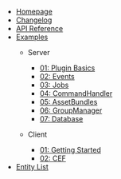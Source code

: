 - [Homepage](/)
- [Changelog](/BreakingChanges)
- [API Reference](https://brokeprotocol.com/api/)
- [Examples](/Examples)
  - Server
    - [01: Plugin Basics](/Examples/Server/Plugin-Basics)
    - [02: Events](/Examples/Server/Events)
    - [03: Jobs](/Examples/Server/Jobs)
    - [04: CommandHandler](/Examples/Server/CommandHandler)
    - [05: AssetBundles](/Examples/Server/AssetBundles)
    - [06: GroupManager](/Examples/Server/GroupManager)
    - [07: Database](/Examples/Server/Database)

  - Client
    - [01: Getting Started](/Examples/Client/01_Getting-Started)
    - [02: CEF](/Examples/Client/02_CEF)
- [Entity List](/EntityList)
